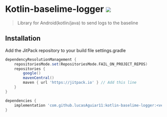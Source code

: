 
# Kotlin-baselime-logger [![](https://jitpack.io/v/lucasAguiar11/kotlin-baselime-logger.svg)](https://jitpack.io/#lucasAguiar11/kotlin-baselime-logger)

> Library for Android(kotlin/java) to send logs to the baseline

## Installation

Add the JitPack repository to your build file settings.gradle

```gradle
dependencyResolutionManagement {
    repositoriesMode.set(RepositoriesMode.FAIL_ON_PROJECT_REPOS)
    repositories {
        google()
        mavenCentral()
        maven { url 'https://jitpack.io' } // Add this line
    }
}
```

```gradle
dependencies {
    implementation 'com.github.lucasAguiar11:kotlin-baselime-logger:<version>'
}
```

